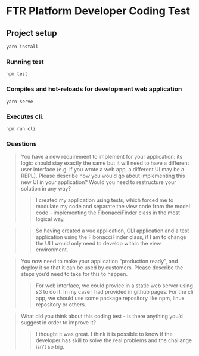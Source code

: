 # FTR Platform Developer Coding Test

## Project setup

```
yarn install
```

### Running test

```
npm test
```

### Compiles and hot-reloads for development web application

```
yarn serve
```

### Executes cli.

```
npm run cli
```

### Questions

> You have a new requirement to implement for your application: its logic should stay exactly the same but it will need to have a different user interface (e.g. if you wrote a web app, a different UI may be a REPL). Please describe how you would go about implementing this new UI in your application? Would you need to restructure your solution in any way?
>
> > I created my application using tests, which forced me to modulate my code and separate the view code from the model code - implementing the FibonacciFinder class in the most logical way.

> > So having created a vue application, CLI application and a test application using the FibonacciFinder class, if I am to change the UI I would only need to develop within the view environment.

> You now need to make your application “production ready”, and deploy it so that it can be used by customers. Please describe the steps you’d need to take for this to happen.
>
> > For web interface, we could provice in a static web server using s3 to do it. In my case I had provided in github pages. For the cli app, we should use some package repository like npm, linux repository or others.

> What did you think about this coding test - is there anything you’d suggest in order to improve it?
>
> > I thought it was great. I think it is possible to know if the developer has skill to solve the real problems and the challange isn't so big.
